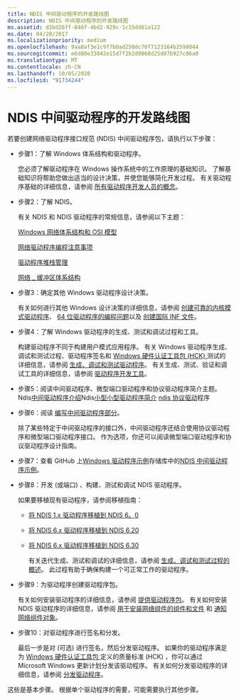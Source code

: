```yaml
---
title: NDIS 中间驱动程序的开发路线图
description: NDIS 中间驱动程序的开发路线图
ms.assetid: d3bd26ff-846f-4bd2-929c-1c15dd61a122
ms.date: 04/20/2017
ms.localizationpriority: medium
ms.openlocfilehash: 9aa8af3e1c9f7b0ad250dc70f7123164b2598044
ms.sourcegitcommit: e6d80e33042e15d7f2b2d9868d25d07b927c86a0
ms.translationtype: MT
ms.contentlocale: zh-CN
ms.lasthandoff: 10/05/2020
ms.locfileid: "91734244"
---
```

# <a name="roadmap-for-developing-ndis-intermediate-drivers"></a>NDIS 中间驱动程序的开发路线图

若要创建网络驱动程序接口规范 (NDIS) 中间驱动程序包，请执行以下步骤：

- 步骤1：了解 Windows 体系结构和驱动程序。

    您必须了解驱动程序在 Windows 操作系统中的工作原理的基础知识。 了解基础知识将帮助您做出适当的设计决策，并使您能够简化开发过程。 有关驱动程序基础的详细信息，请参阅 [所有驱动程序开发人员的概念](../gettingstarted/concepts-and-knowledge-for-all-driver-developers.md)。

- 步骤2：了解 NDIS。

    有关 NDIS 和 NDIS 驱动程序的常规信息，请参阅以下主题：

    [Windows 网络体系结构和 OSI 模型](windows-network-architecture-and-the-osi-model.md)

    [网络驱动程序编程注意事项](network-driver-programming-considerations.md)

    [驱动程序堆栈管理](driver-stack-management.md)

    [网络 \_ 缓冲区体系结构](net-buffer-architecture.md)

- 步骤3：确定其他 Windows 驱动程序设计决策。

    有关如何进行其他 Windows 设计决策的详细信息，请参阅 [创建可靠的内核模式驱动程序](../kernel/creating-reliable-kernel-mode-drivers.md)、 [64 位驱动程序的编程问题](../kernel/porting-your-driver-to-64-bit-windows.md)以及 [创建国际 INF 文件](../install/creating-international-inf-files.md)。

- 步骤4：了解 Windows 驱动程序的生成、测试和调试过程和工具。

    构建驱动程序不同于构建用户模式应用程序。 有关 Windows 驱动程序生成、调试和测试过程、驱动程序签名和 [Windows 硬件认证工具包 (HCK) ](https://go.microsoft.com/fwlink/p/?LinkId=733613) 测试的详细信息，请参阅 [生成、调试和测试驱动程序](/windows-hardware/drivers)。 有关生成、测试、验证和调试工具的详细信息，请参阅 [驱动程序开发工具](../devtest/index.md)。

- 步骤5：阅读中间驱动程序、微型端口驱动程序和协议驱动程序简介主题。
    Ndis[中间驱动程序介绍](introduction-to-ndis-intermediate-drivers.md)Ndis[小型小型驱动程序简介](deserialized-ndis-miniport-drivers.md) [ndis 协议驱动](./roadmap-for-developing-ndis-protocol-drivers.md)程序
- 步骤6：阅读 [编写中间驱动程序部分](writing-ndis-intermediate-drivers.md)。

    除了某些特定于中间驱动程序的接口外，中间驱动程序还结合使用协议驱动程序和微型端口驱动程序接口。 作为选项，你还可以阅读微型端口驱动程序和协议驱动程序设计指南。

- 步骤7：查看 GitHub 上[Windows 驱动程序示例](https://go.microsoft.com/fwlink/p/?LinkId=616507)存储库中的[NDIS 中间驱动程序示例](https://go.microsoft.com/fwlink/p/?LinkId=617916)。

- 步骤8：开发 (或端口) 、构建、测试和调试 NDIS 驱动程序。

    如果要移植现有驱动程序，请参阅移植指南：

  - [将 NDIS 1.x 驱动程序移植到 NDIS 6。0](/previous-versions/windows/hardware/network/porting-ndis-5-x-drivers-to-ndis-6-0)
  - [将 NDIS 6.x 驱动程序移植到 NDIS 6.20](porting-ndis-6-x-drivers-to-ndis-6-20.md)
  - [将 NDIS 6.x 驱动程序移植到 NDIS 6.30](porting-ndis-6-x-drivers-to-ndis-6-30.md)

    有关迭代生成、测试和调试的详细信息，请参阅 [生成、调试和测试过程的概述](/windows-hardware/drivers)。 此过程有助于确保构建一个可正常工作的驱动程序。

- 步骤9：为驱动程序创建驱动程序包。

    有关如何安装驱动程序的详细信息，请参阅 [提供驱动程序包](/windows-hardware/drivers)。 有关如何安装 NDIS 驱动程序的详细信息，请参阅 [用于安装网络组件的组件和文件](components-and-files-used-for-network-component-installation.md) 和 [通知网络组件对象](notify-objects-for-network-components.md)。

- 步骤10：对驱动程序进行签名和分发。

    最后一步是对 (可选) 进行签名，然后分发驱动程序。 如果你的驱动程序满足为 [Windows 硬件认证工具包 ](https://go.microsoft.com/fwlink/p/?LinkId=733613)定义的质量标准 (HCK) ，你可以通过 Microsoft Windows 更新计划分发该驱动程序。 有关如何分发驱动程序的详细信息，请参阅 [分发驱动程序](/windows-hardware/drivers)。

这些是基本步骤。 根据单个驱动程序的需要，可能需要执行其他步骤。